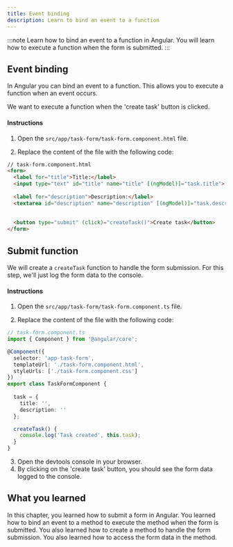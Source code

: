 ```yaml
---
title: Event binding
description: Learn to bind an event to a function
---
```


:::note
Learn how to bind an event to a function in Angular.
You will learn how to execute a function when the form is submitted.
:::

## Event binding

In Angular you can bind an event to a function. This allows you to execute a function when an event occurs.

We want to execute a function when the 'create task' button is clicked.

#### Instructions

1. Open the `src/app/task-form/task-form.component.html` file.

2. Replace the content of the file with the following code:

```html ins={"Add the submit event binding": 9-10}
// task-form.component.html
<form>
  <label for="title">Title:</label>
  <input type="text" id="title" name="title" [(ngModel)]="task.title">
  
  <label for="description">Description:</label>
  <textarea id="description" name="description" [(ngModel)]="task.description"></textarea>
  
    
  <button type="submit" (click)="createTask()">Create task</button>
</form>
```

## Submit function

We will create a `createTask` function to handle the form submission.
For this step, we'll just log the form data to the console.

#### Instructions

1. Open the `src/app/task-form/task-form.component.ts` file.

2. Replace the content of the file with the following code:

```typescript ins={"Add the createTask method": 10-14}
// task-form.component.ts
import { Component } from '@angular/core';

@Component({
  selector: 'app-task-form',
  templateUrl: './task-form.component.html',
  styleUrls: ['./task-form.component.css']
})
export class TaskFormComponent {
    
  task = {
    title: '',
    description: ''
  };

  createTask() {
    console.log('Task created', this.task);
  }
}
```

3. Open the devtools console in your browser.
4. By clicking on the 'create task' button, you should see the form data logged to the console.

## What you learned

In this chapter, you learned how to submit a form in Angular. You learned how to bind an event to a method to execute the method when the form is submitted. You also learned how to create a method to handle the form submission. You also learned how to access the form data in the method. 

